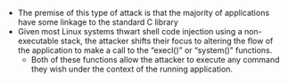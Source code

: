 - The premise of this type of attack is that the majority of applications have some linkage to the standard C library
- Given most Linux systems thwart shell code injection using  a non-executable stack, the attacker shifts their focus to altering the flow of the application to make a call to the “execl()” or “system()” functions. 
	- Both of these functions allow the attacker to execute any command they wish under the context of the running application.